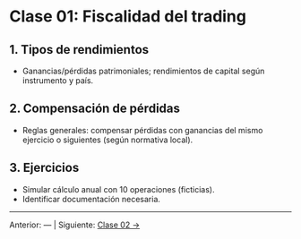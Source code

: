 # Clase 01: Fiscalidad del trading

## 1. Tipos de rendimientos
- Ganancias/pérdidas patrimoniales; rendimientos de capital según instrumento y país.

## 2. Compensación de pérdidas
- Reglas generales: compensar pérdidas con ganancias del mismo ejercicio o siguientes (según normativa local).

## 3. Ejercicios
- Simular cálculo anual con 10 operaciones (ficticias).
- Identificar documentación necesaria.

---
Anterior: — | Siguiente: [Clase 02 →](Clase_02_Declaracion_y_Obligaciones.md)
